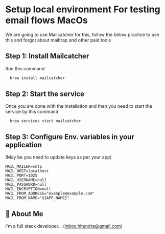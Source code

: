 
# Setup local environment For testing email flows MacOs

We are going to use Mailcatcher for this, follow the below practice to use this and forgot about mailtrap and other paid tools




## Step 1: Install Mailcatcher

Run this command

```bash
  brew install mailcatcher
```
## Step 2: Start the service

Once you are done with the installation and then you need to start the service by this command
```
  brew services start mailcatcher
```
## Step 3: Configure Env. variables in your application
(May be you need to update keys as per your app)
```
MAIL_MAILER=smtp
MAIL_HOST=localhost
MAIL_PORT=1025
MAIL_USERNAME=null
MAIL_PASSWORD=null
MAIL_ENCRYPTION=null
MAIL_FROM_ADDRESS="example@example.com"
MAIL_FROM_NAME="${APP_NAME}"
```
## 🚀 About Me
I'm a full stack developer...
(inbox.hitendra@gmail.com)

